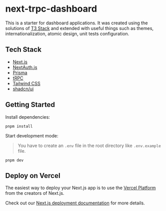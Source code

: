 # next-trpc-dashboard

This is a starter for dashboard applications. It was created using the solutions of [T3 Stack](https://create.t3.gg/) and extended with useful things such as themes, internationalization, atomic design, unit tests configuration.

## Tech Stack

- [Next.js](https://nextjs.org)
- [NextAuth.js](https://next-auth.js.org)
- [Prisma](https://prisma.io)
- [tRPC](https://trpc.io)
- [Tailwind CSS](https://tailwindcss.com)
- [shadcn/ui](https://ui.shadcn.com/)

## Getting Started

Install dependencies:

```shell script
pnpm install
```

Start development mode:

> You have to create an `.env` file in the root directory like `.env.example` file.

```shell script
pnpm dev
```

## Deploy on Vercel

The easiest way to deploy your Next.js app is to use the [Vercel Platform](https://vercel.com/new?utm_medium=default-template&filter=next.js&utm_source=create-next-app&utm_campaign=create-next-app-readme) from the creators of Next.js.

Check out our [Next.js deployment documentation](https://nextjs.org/docs/deployment) for more details.
